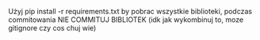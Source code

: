 Użyj pip install -r requirements.txt by pobrac wszystkie biblioteki, podczas commitowania NIE COMMITUJ BIBLIOTEK (idk jak wykombinuj to, moze gitignore czy cos chuj wie)
